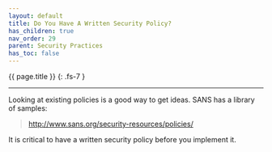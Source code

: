 ```yaml
---
layout: default
title: Do You Have A Written Security Policy?
has_children: true
nav_order: 29
parent: Security Practices
has_toc: false
---
```


{{ page.title }}
{: .fs-7 }

---

Looking at existing policies is a good way to get ideas.
SANS has a library of samples:

> <http://www.sans.org/security-resources/policies/>

It is critical to have a written security policy before you implement it.
